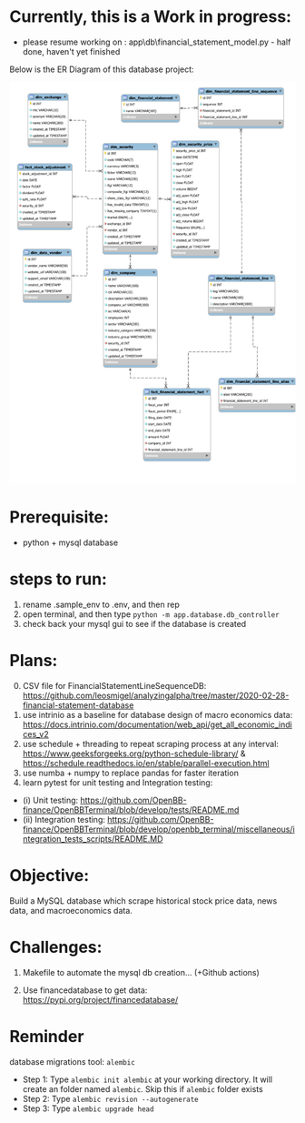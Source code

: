 
# Currently, this is a Work in progress:
- please resume working on : app\db\financial_statement_model.py - half done, haven't yet finished

Below is the ER Diagram of this database project: 

![image](img/er-diagram.svg)

# Prerequisite:
- python + mysql database

# steps to run: 
1. rename .sample_env to .env, and then rep
2. open terminal, and then type `python -m app.database.db_controller`
3. check back your mysql gui to see if the database is created

# Plans:
0. CSV file for FinancialStatementLineSequenceDB: https://github.com/leosmigel/analyzingalpha/tree/master/2020-02-28-financial-statement-database 
1. use intrinio as a baseline for database design of macro economics data: 
https://docs.intrinio.com/documentation/web_api/get_all_economic_indices_v2
2. use schedule + threading to repeat scraping process at any interval: https://www.geeksforgeeks.org/python-schedule-library/ & https://schedule.readthedocs.io/en/stable/parallel-execution.html
3. use numba + numpy to replace pandas for faster iteration
4. learn pytest for unit testing and Integration testing: 
- (i) Unit testing: https://github.com/OpenBB-finance/OpenBBTerminal/blob/develop/tests/README.md
- (ii) Integration testing: https://github.com/OpenBB-finance/OpenBBTerminal/blob/develop/openbb_terminal/miscellaneous/integration_tests_scripts/README.MD

# Objective:
Build a MySQL database which scrape historical stock price data, news data, and macroeconomics data.

# Challenges:
1. Makefile to automate the mysql db creation... (+Github actions)

2. Use financedatabase to get data: https://pypi.org/project/financedatabase/


# Reminder
database migrations tool: `alembic`

- Step 1: Type `alembic init alembic` at your working directory. It will create an folder named `alembic`. Skip this if `alembic` folder exists
- Step 2: Type `alembic revision --autogenerate`
- Step 3: Type `alembic upgrade head`